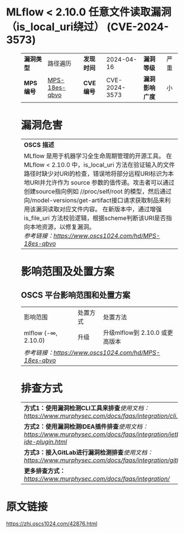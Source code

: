 # MLflow < 2.10.0 任意文件读取漏洞（is_local_uri绕过） (CVE-2024-3573)
<figure class="wp-block-table">
    <table>
        <tbody>
        <tr>
            <td><strong>漏洞类型</strong></td>
            <td>路径遍历</td>
            <td><strong>发现时间</strong></td>
            <td>2024-04-16</td>
            <td><strong>漏洞等级</strong></td>
            <td>严重</td>
        </tr>
        <tr>
            <td><strong>MPS编号</strong></td>
            <td><a href="https://www.oscs1024.com/hd/MPS-18es-qbvo">MPS-18es-qbvo</a></td>
            <td><strong>CVE编号</strong></td>
            <td>CVE-2024-3573</td>
            <td><strong>漏洞影响广度</strong></td>
            <td>小</td>
        </tr>
        </tbody>
    </table>
</figure>


<figure class="wp-block-table">
    <h1 class="wp-block-heading">漏洞危害</h1>
    <table>
        <tbody>
        <tr>
            <td><strong>OSCS 描述</strong></td>
        </tr>
        <tr>
            <td>MLflow 是用于机器学习全生命周期管理的开源工具。
在MLflow < 2.10.0 中，is_local_uri 方法在验证输入的文件路径时缺少对URI的检查，错误地将部分远程URI标识为本地URI并允许作为 source 参数的值传递。攻击者可以通过创建source指向例如 //proc/self/root 的模型，然后通过向/model-versions/get-artifact接口请求获取制品来利用该漏洞读取对应文件内容。
在新版本中，通过增强 is_file_uri 方法校验逻辑，根据scheme判断该URI是否指向本地资源，以修复漏洞。<br><em>参考链接：<a
                    href="https://www.oscs1024.com/hd/MPS-18es-qbvo">https://www.oscs1024.com/hd/MPS-18es-qbvo</a></em>
            </td>
        </tr>
        </tbody>
    </table>
</figure>


<figure class="wp-block-table alignleft">
    <h1 class="wp-block-heading">影响范围及处置方案</h1>
    <h2 class="wp-block-heading"><strong>OSCS</strong> <strong>平台影响范围和处置方案</strong></h2>
    <table>
        <tbody>
        <tr>
            <td>影响范围</td>
            <td>处置方式</td>
            <td>处置方法</td>
        </tr>
        <tr><td rowspan="1">mlflow (-∞, 2.10.0)</td><td>升级</td><td>升级mlflow到 2.10.0 或更高版本</td></tr>
        <tr>
            <td colspan="3"><em>参考链接：</em><em><a
                    href="https://www.oscs1024.com/hd/MPS-18es-qbvo">https://www.oscs1024.com/hd/MPS-18es-qbvo</a></em></td>
        </tr>
        </tbody>
    </table>
</figure>


<figure class="wp-block-table">
    <h1 class="wp-block-heading">排查方式</h1>
    <table>
        <tbody>
        <tr>
            <td><strong>方式1：使用漏洞检测CLI工具来排查</strong><em>使用文档：<a
                    href="https://www.murphysec.com/docs/faqs/integration/cli.html">https://www.murphysec.com/docs/faqs/integration/cli.html</a></em>
            </td>
        </tr>
        <tr>
            <td><strong>方式2：使用漏洞检测IDEA插件排查</strong><em>使用文档：<a
                    href="https://www.murphysec.com/docs/faqs/integration/jetbrains-ide-plugin.html">https://www.murphysec.com/docs/faqs/integration/jetbrains-ide-plugin.html</a></em>
            </td>
        </tr>
        <tr>
            <td><strong>方式3：接入GitLab进行漏洞检测排查</strong><em>使用文档：<a
                    href="https://www.murphysec.com/docs/faqs/integration/gitlab.html">https://www.murphysec.com/docs/faqs/integration/gitlab.html</a></em>
            </td>
        </tr>
        <tr>
            <td><strong>更多排查方式：</strong><em><a
                    href="https://www.murphysec.com/docs/faqs/integration/">https://www.murphysec.com/docs/faqs/integration/</a></em>
            </td>
        </tr>
        </tbody>
    </table>
</figure>
<h1>原文链接</h1>
<p><a href="https://zhi.oscs1024.com/42876.html">https://zhi.oscs1024.com/42876.html</a></p>